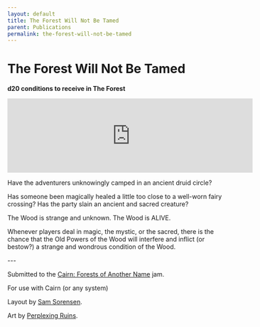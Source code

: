 ```yaml
---
layout: default
title: The Forest Will Not Be Tamed
parent: Publications
permalink: the-forest-will-not-be-tamed
---
```


# The Forest Will Not Be Tamed

**d20 conditions to receive in The Forest**

<iframe frameborder="0" src="https://itch.io/embed/1481971?linkback=true&amp;bg_color=252624&amp;fg_color=F6F7F5&amp;link_color=4210FF&amp;border_color=363636" width="552" height="167"><a href="https://72stations.itch.io/the-forest-will-not-be-tamed">The Forest Will Not Be Tamed by 72stations</a></iframe>

Have the adventurers unknowingly camped in an ancient druid circle? 

Has someone been magically healed a little too close to a well-worn fairy crossing? Has the party slain an ancient and sacred creature? 

The Wood is strange and unknown. The Wood is ALIVE. 

Whenever players deal in magic, the mystic, or the sacred, there is the chance that the Old Powers of the Wood will interfere and inflict (or bestow?) a strange and wondrous condition of the Wood. 

\---

Submitted to the [Cairn: Forests of Another Name](https://itch.io/jam/forests-of-another-name) jam.

For use with Cairn (or any system)

Layout by [Sam Sorensen](https://twitter.com/HeadOfTheGoat).

Art by [Perplexing Ruins](https://www.perplexingruins.com/).
